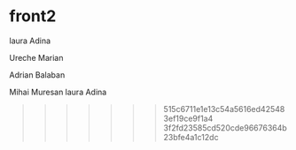 
# front2


laura
Adina


Ureche Marian


Adrian Balaban



















Mihai Muresan
laura
Adina
>>>>>>> 515c6711e1e13c54a5616ed425483ef19ce9f1a4
>>>>>>> 3f2fd23585cd520cde96676364b23bfe4a1c12dc
